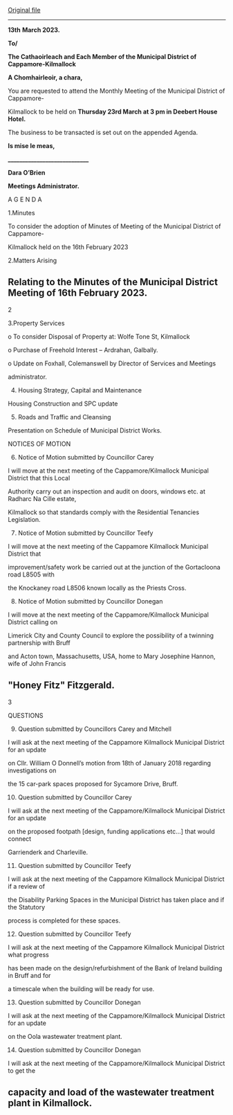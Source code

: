 [Original file](https://www.limerick.ie/sites/default/files/media/documents/2023-03/01%20Agenda%20-%20Monthly%20Meeting%20of%20the%20Municipal%20District%20of%20Cappamore-Kilmallock%20-%2023rd%20March%202023_0.pdf)

---
**13th** **March 2023.**

**To/**

**The Cathaoirleach and Each Member of the Municipal District of Cappamore-Kilmallock**

**A Chomhairleoir, a chara,**

You are requested to attend the Monthly Meeting of the Municipal District of Cappamore-

Kilmallock to be held on **Thursday 23rd March at 3 pm in Deebert House Hotel.**

The business to be transacted is set out on the appended Agenda.

**Is mise le meas,**

**\_\_\_\_\_\_\_\_\_\_\_\_\_\_\_\_\_\_\_\_\_\_\_\_\_\_\_\_**

**Dara O’Brien**

**Meetings Administrator.**

A G E N D A

1.Minutes

To consider the adoption of Minutes of Meeting of the Municipal District of Cappamore-

Kilmallock held on the 16th February 2023

2.Matters Arising

Relating to the Minutes of the Municipal District Meeting of 16th February 2023.
---
2

3.Property Services

o To consider Disposal of Property at: Wolfe Tone St, Kilmallock

o Purchase of Freehold Interest – Ardrahan, Galbally.

o Update on Foxhall, Colemanswell by Director of Services and Meetings

administrator.

4. Housing Strategy, Capital and Maintenance

Housing Construction and SPC update

5. Roads and Traffic and Cleansing

Presentation on Schedule of Municipal District Works.

NOTICES OF MOTION

6. Notice of Motion submitted by Councillor Carey

I will move at the next meeting of the Cappamore/Kilmallock Municipal District that this Local

Authority carry out an inspection and audit on doors, windows etc. at Radharc Na Cille estate,

Kilmallock so that standards comply with the Residential Tenancies Legislation.

7. Notice of Motion submitted by Councillor Teefy

I will move at the next meeting of the Cappamore Kilmallock Municipal District that

improvement/safety work be carried out at the junction of the Gortacloona road L8505 with

the Knockaney road L8506 known locally as the Priests Cross.

8. Notice of Motion submitted by Councillor Donegan

I will move at the next meeting of the Cappamore/Kilmallock Municipal District calling on

Limerick City and County Council to explore the possibility of a twinning partnership with Bruff

and Acton town, Massachusetts, USA, home to Mary Josephine Hannon, wife of John Francis

"Honey Fitz" Fitzgerald.
---
3

QUESTIONS

9.  Question submitted by Councillors Carey and Mitchell

I will ask at the next meeting of the Cappamore Kilmallock Municipal District for an update

on Cllr. William O Donnell’s motion from 18th of January 2018 regarding investigations on

the 15 car-park spaces proposed for Sycamore Drive, Bruff.

10. Question submitted by Councillor Carey

I will ask at the next meeting of the Cappamore/Kilmallock Municipal District for an update

on the proposed footpath [design, funding applications etc...] that would connect

Garrienderk and Charleville.

11. Question submitted by Councillor Teefy

I will ask at the next meeting of the Cappamore Kilmallock Municipal District if a review of

the Disability Parking Spaces in the Municipal District has taken place and if the Statutory

process is completed for these spaces.

12. Question submitted by Councillor Teefy

I will ask at the next meeting of the Cappamore Kilmallock Municipal District what progress

has been made on the design/refurbishment of the Bank of Ireland building in Bruff and for

a timescale when the building will be ready for use.

13. Question submitted by Councillor Donegan

I will ask at the next meeting of the Cappamore/Kilmallock Municipal District for an update

on the Oola wastewater treatment plant.

14. Question submitted by Councillor Donegan

I will ask at the next meeting of the Cappamore/Kilmallock Municipal District to get the

capacity and load of the wastewater treatment plant in Kilmallock.
---

